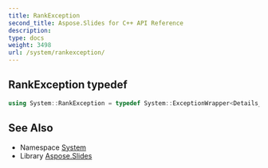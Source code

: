 ```yaml
---
title: RankException
second_title: Aspose.Slides for C++ API Reference
description: 
type: docs
weight: 3498
url: /system/rankexception/
---
```

## RankException typedef




```cpp
using System::RankException = typedef System::ExceptionWrapper<Details_RankException >
```

## See Also

* Namespace [System](../)
* Library [Aspose.Slides](../../)